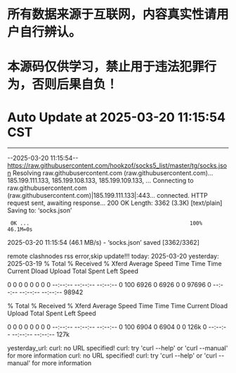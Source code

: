# 所有数据来源于互联网，内容真实性请用户自行辨认。

# 本源码仅供学习，禁止用于违法犯罪行为，否则后果自负！

# Auto Update  at 2025-03-20 11:15:54 CST
------------------------------------------------
--2025-03-20 11:15:54--  https://raw.githubusercontent.com/hookzof/socks5_list/master/tg/socks.json
Resolving raw.githubusercontent.com (raw.githubusercontent.com)... 185.199.111.133, 185.199.108.133, 185.199.109.133, ...
Connecting to raw.githubusercontent.com (raw.githubusercontent.com)|185.199.111.133|:443... connected.
HTTP request sent, awaiting response... 200 OK
Length: 3362 (3.3K) [text/plain]
Saving to: ‘socks.json’

     0K ...                                                   100% 46.1M=0s

2025-03-20 11:15:54 (46.1 MB/s) - ‘socks.json’ saved [3362/3362]

remote clashnodes rss error,skip update!!!
today: 2025-03-20
yesterday: 2025-03-19
  % Total    % Received % Xferd  Average Speed   Time    Time     Time  Current
                                 Dload  Upload   Total   Spent    Left  Speed
  0     0    0     0    0     0      0      0 --:--:-- --:--:-- --:--:--     0100  6926    0  6926    0     0  97696      0 --:--:-- --:--:-- --:--:-- 98942

  % Total    % Received % Xferd  Average Speed   Time    Time     Time  Current
                                 Dload  Upload   Total   Spent    Left  Speed
  0     0    0     0    0     0      0      0 --:--:-- --:--:-- --:--:--     0100  6904    0  6904    0     0   126k      0 --:--:-- --:--:-- --:--:--  127k

yesterday_url:
curl: no URL specified!
curl: try 'curl --help' or 'curl --manual' for more information
curl: no URL specified!
curl: try 'curl --help' or 'curl --manual' for more information
